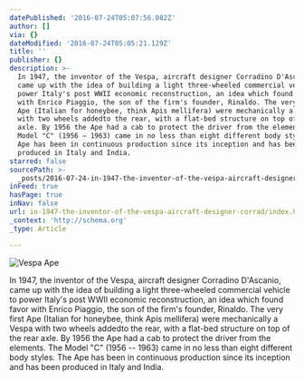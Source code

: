 ```yaml
---
datePublished: '2016-07-24T05:07:56.082Z'
author: []
via: {}
dateModified: '2016-07-24T05:05:21.129Z'
title: ''
publisher: {}
description: >-
  In 1947, the inventor of the Vespa, aircraft designer Corradino D'Ascanio,
  came up with the idea of building a light three-wheeled commercial vehicle to
  power Italy's post WWII economic reconstruction, an idea which found favor
  with Enrico Piaggio, the son of the firm's founder, Rinaldo. The very first
  Ape (Italian for honeybee, think Apis mellifera) were mechanically a Vespa
  with two wheels addedto the rear, with a flat-bed structure on top of the rear
  axle. By 1956 the Ape had a cab to protect the driver from the elements. The
  Model "C" (1956 – 1963) came in no less than eight different body styles. The
  Ape has been in continuous production since its inception and has been
  produced in Italy and India.
starred: false
sourcePath: >-
  _posts/2016-07-24-in-1947-the-inventor-of-the-vespa-aircraft-designer-corrad.md
inFeed: true
hasPage: true
inNav: false
url: in-1947-the-inventor-of-the-vespa-aircraft-designer-corrad/index.html
_context: 'http://schema.org'
_type: Article

---
```

![Vespa Ape](https://the-grid-user-content.s3-us-west-2.amazonaws.com/fdb19d5c-2198-4b38-8321-a27448600d26.jpg)

In 1947, the inventor of the Vespa, aircraft designer Corradino D'Ascanio, came up with the idea of building a light three-wheeled commercial vehicle to power Italy's post WWII economic reconstruction, an idea which found favor with Enrico Piaggio, the son of the firm's founder, Rinaldo. The very first Ape (Italian for honeybee, think Apis mellifera) were mechanically a Vespa with two wheels addedto the rear, with a flat-bed structure on top of the rear axle. By 1956 the Ape had a cab to protect the driver from the elements. The Model "C" (1956 -- 1963) came in no less than eight different body styles. The Ape has been in continuous production since its inception and has been produced in Italy and India.